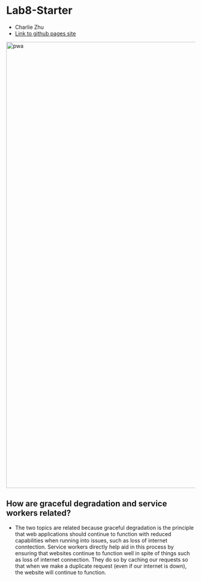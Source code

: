 # Lab8-Starter
- Charlie Zhu
- [Link to github pages site](https://1855387.github.io/Lab8_Starter/)
<img width="1188" alt="pwa" src="https://github.com/user-attachments/assets/7193c91f-e41b-4c3f-8a8d-9a127061c600" />

  
## How are graceful degradation and service workers related? 
- The two topics are related because graceful degradation is the principle that web applications should continue to function with reduced capabilities when running into issues, such as loss of internet conntection. Service workers directly help aid in this process by ensuring that websites continue to function well in spite of things such as loss of internet connection. They do so by caching our requests so that when we make a duplicate request (even if our internet is down), the website will continue to function.

